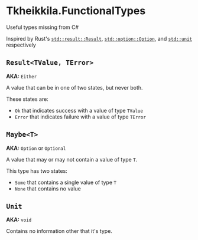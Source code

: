 ﻿Tkheikkila.FunctionalTypes
====

Useful types missing from C#

Inspired by Rust's
[`std::result::Result`](https://doc.rust-lang.org/std/result/enum.Result.html),
[`std::option::Option`](https://doc.rust-lang.org/std/option/enum.Option.html), and
[`std::unit`](https://doc.rust-lang.org/std/primitive.unit.html) respectively

## `Result<TValue, TError>`

**AKA:** `Either`

A value that can be in one of two states, but never both.

These states are:

* `Ok` that indicates success with a value of type `TValue`
* `Error` that indicates failure with a value of type `TError`

## `Maybe<T>`

**AKA:** `Option` or `Optional`

A value that may or may not contain a value of type `T`.

This type has two states:

* `Some` that contains a single value of type `T`
* `None` that contains no value

## `Unit`

**AKA:** `void`

Contains no information other that it's type.

